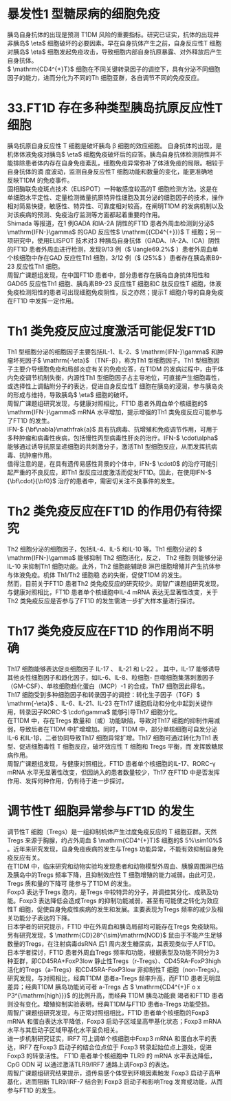 # 暴发性1 型糖尿病的细胞免疫  
胰岛自身抗体的出现是预测 T1DM 风险的重要指标。研究已证实，抗体的出现并非胰岛$ \eta$  细胞破坏的必要因素。早在自身抗体产生之前，自身反应性T 细胞对胰岛$ \eta$  细胞发起免疫攻击，导致细胞内部自身抗原暴露、对外释放后产生自身抗体。  
$ \mathrm{CD4^{+}T}$     细胞在不同关键转录因子的调控下，具有分泌不同细胞因子的能力，进而分化为不同的Th 细胞亚群，各自调节不同的免疫反应。  
# 33.FT1D 存在多种类型胰岛抗原反应性T 细胞  
胰岛抗原自身反应性 T  细胞是破坏胰岛 β  细胞的效应细胞。 自身抗体的出现，是机体体液免疫对胰岛$ \eta$  细胞免疫破坏后的应答。胰岛自身抗体检测阴性并不能排除患者体内存在自身免疫紊乱，细胞免疫异常弥补了体液免疫的局限。相较于自身抗体的滴 度波动，监测自身反应性T 细胞功能和数量的变化，能更准确地  
反映T1DM 的免疫事件。  
固相酶联免疫斑点技术（ELISPOT）一种敏感度较高的T 细胞检测方法。这是在单细胞水平定性、定量检测微量抗原特异性细胞及其分泌的细胞因子的技术，操作相对简易快捷，敏感性、特异性、可靠度相对较高，在阐明T1DM 的发病机制以及对该疾病的预测、免疫治疗监测等方面都起着重要的作用。  
Shimada 等报道，在1 例GADA 和IA-2A 阴性的FT1D 患者外周血检测到分泌$ \mathrm{IFN-}\gamma$  的GAD 反应性$ \mathrm{{CD4^{+}}}$     T 细胞；另一项研究中，使用ELISPOT 技术对3 种胰岛自身抗体（GADA、IA-2A、ICA）阴性的FT1D 患者外周血进行检测，发现9/13 例（$ \langle69.2\%$ ）患者外周血单个核细胞中存在GAD 反应性Th1 细胞，3/12 例（$ (25\%$ ）患者存在胰岛素B9-23 反应性Th1 细胞。  
周智广课题组发现，在中国FT1D 患者中，部分患者存在胰岛自身抗体阳性和GAD65 反应性Th1 细胞、胰岛素B9-23 反应性T 细胞和C 肽反应性T 细胞，体液免疫检测阳性的患者可出现细胞免疫阴性，反之亦然；提示T 细胞介导的自身免疫在FT1D 中发挥一定作用。  
# Th1 类免疫反应过度激活可能促发FT1D  
Th1 型细胞分泌的细胞因子主要包括IL-1、IL-2、$ \mathrm{IFN-}\gamma$  和肿瘤坏死因子$ \mathrm{-\eta}$    （TNF-β），称为Th1 型细胞因子。Th1 型细胞因子主要介导细胞免疫和局部炎症有关的免疫应答，在T1DM 的发病过程中，由于体内免疫调节机制失衡，内源性Th1 型细胞因子占主导地位，可直接产生细胞毒性，或选择性上调黏附分子的表达，促进自身反应性T 细胞在胰岛的浸润，参与胰岛炎的形成与维持，导致胰岛$ \eta$  细胞的破坏。  
周智广课题组研究发现，与健康对照相比，FT1D 患者外周血单个核细胞的$ \mathrm{IFN-}\gamma$  mRNA 水平增加，提示增强的Th1 类免疫反应可能参与了FT1D 的发生。  
IFN-$ {\bf\nabla}\mathfrak{a}$     具有抗病毒、抗增殖和免疫调节作用，可用于多种肿瘤和病毒性疾病，包括慢性丙型病毒性肝炎的治疗。IFN-$ \cdot\alpha$  能够通过诱导抗原呈递细胞的共刺激分子，激活Th1 型细胞反应，从而发挥抗病毒、抗肿瘤作用。  
值得注意的是，在具有遗传易感性背景的个体中，IFN-$ \cdot0$  的治疗可能引起严重的不良反应，即Th1 型反应过度激活而促发FT1D。因此，在使用IFN-$ {\bf\cdot}{\bf0}$     治疗的患者中，需密切关注不良事件的发生。  
# Th2 类免疫反应在FT1D 的作用仍有待探究  
Th2 细胞分泌的细胞因子，包括IL-4、IL-5 和IL-10 等。Th1  细胞分泌的 $ \mathrm{IFN-}\gamma$   能够抑制 Th2  细胞活化，反之， Th2  细胞 则能够分泌IL-10 来抑制Th1 细胞功能。此外，Th2 细胞能辅助B  淋巴细胞增殖并产生抗体参与体液免疫。机体 Th1/Th2  细胞稳 态的失衡，促使T1DM 的发生。  
然而，目前关于FT1D 患者Th2 类免疫反应的研究较少。周智广课题组研究发现，与健康对照相比，FT1D 患者单个核细胞中IL-4 mRNA 表达无显著性改变，关于Th2 类免疫反应是否参与了FT1D 的发生需进一步扩大样本量进行探讨。  
# Th17 类免疫反应在FT1D 的作用尚不明确  
Th17  细胞能够表达促炎细胞因子 IL-17 、 IL-21  和 L-22 。 其中，IL-17 能够诱导其他炎性细胞因子和趋化因子，如IL-6、IL-8、粒细胞- 巨噬细胞集落刺激因子（GM-CSF）、单核细胞趋化蛋白（MCP）-1 的合成，Th17 细胞因此得名。  
Th17 细胞受到多种细胞因子和转录因子的调控：转化生子因子（TGF）$ \mathrm{-\eta}$    、IL-6、IL-21、IL-23 在Th17 细胞启动和分化中起到关键作用，转录因子RORC-$ \cdot\gamma$  能够引导Th17 细胞分化。  
在T1DM 中，存在Tregs 数量和（或）功能缺陷，导致对Th17 细胞的抑制作用减弱，导致后者在T1DM 中扩增增加。同时，T1DM 中，部分单核细胞可自发分泌IL-6 和IL-1β，二者协同导致Th17 细胞异常扩增。Th17 细胞可通过转化为Th1 表型、促进细胞毒性 T  细胞反应，破坏效应性 T  细胞和 Tregs  平衡，而 发挥致糖尿病作用。  
周智广课题组发现，与健康对照相比，FT1D 患者单个核细胞的IL-17、RORC-γ mRNA 水平无显著性改变，但因纳入的患者数量较少，Th17 在FT1D 中是否发挥作用、发挥何种作用，仍有待于进一步探讨。  
#  调节性T 细胞异常参与FT1D 的发生  
调节性T 细胞（Tregs）是一组抑制机体产生过度免疫反应的 T  细胞亚群。天然 Tregs  来源于胸腺，约占外周血 $ \mathrm{CD4^{+}T}$     细胞的$ 5\%\sim10\%$ 。近年来研究发现，自身免疫疾病的发生与Tregs 功能异常，不能有效抑制自身免疫反应有关。  
在T1DM 中，临床研究和动物实验均发现患者和动物模型外周血、胰腺周围淋巴结及胰岛中的Tregs 频率下降，且抑制效应性 T  细胞增殖的能力减弱。由此可见， Tregs  质和量的下降可 能参与了T1DM 的发生。  
Foxp3 表达于Tregs 胞内，是Tregs 中较特异的分子，并调控其分化、成熟及功能。Foxp3 表达降低会造成Tregs 的抑制功能减弱，甚至有可能使之转化为效应性T 细胞，促使自身免疫性疾病的发生和发展。主要表现为Tregs 频率的减少及相关功能分子表达的下降。  
日本学者的研究提示，FT1D 中在外周血和胰岛局部均可能存在Tregs 免疫缺陷。  
另有研究发现，$ \mathrm{CD}28^{\sim}\mathrm{NOD}$     鼠由于不能产生足够数量的Tregs，在注射病毒dsRNA 后1 周内发生糖尿病，其表现类似于人FT1D。  
日本学者探讨，FT1D 患者外周血Tregs 频率和功能，根据表型及功能不同分为3 种亚群，即CD45RA+FoxP3low 静止性Tregs（r-Tregs）、CD45RA-FoxP3high 活化的Tregs（a-Tregs）和CD45RA-FoxP3low 非抑制性T 细胞（non-Tregs）。  
研究发现，与对照相比，经典T1DM 患者a-Tregs 频率升高，而FT1D 患者无明显差异；经典T1DM 胰岛功能尚可者  a-Tregs  占 $ \mathrm{CD4^{+}F o x P3^{\mathrm{high}}}$     的比例升高，而经典 T1DM  胰岛功能衰 竭者和FT1D 患者则没有变化。增殖抑制实验表明，经典T1DM与FT1D 患者a-Tregs 功能受损。  
周智广课题组研究发现，与正常对照组相比，FT1D 患者单个核细胞的Foxp3 mRNA 和蛋白表达水平降低，Foxp3 启动子区域呈高甲基化状态；Foxp3 mRNA 水平与其启动子区域甲基化水平呈负相关。  
进一步机制研究证实，IRF7 可上调单个核细胞中Foxp3 mRNA 和蛋白水平的表达，IRF7 在Foxp3 启动子的结合位点位于 Foxp3  转录起始位点上游处，促进 Foxp3  的转录活性。 FT1D 患者单个核细胞中 TLR9  的 mRNA  水平表达降低， CpG ODN  可 以通过激活TLR9/IRF7 通路上调Foxp3 的表达。  
周智广课题组研究结果提示，遗传易感个体受到环境因素触发 Foxp3  启动子高甲基化，进而阻断 TLR9/IRF-7  结合到 Foxp3 启动子和影响Treg 发育或功能，从而参与FT1D 的发生。  
